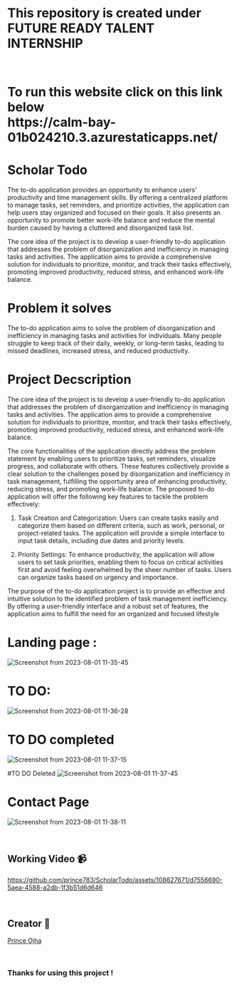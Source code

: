 # This repository is created under  FUTURE READY TALENT INTERNSHIP 
<br>
<h1>
To run this website  click on this link below <br>
https://calm-bay-01b024210.3.azurestaticapps.net/

</h1>

#  
# Scholar Todo
The to-do application provides an opportunity to enhance users' productivity and time management skills. By offering a centralized platform to manage tasks, set reminders, and prioritize activities, the application can help users stay organized and focused on their goals. It also presents an opportunity to promote better work-life balance and reduce the mental burden caused by having a cluttered and disorganized task list.

The core idea of the project is to develop a user-friendly to-do application that addresses the problem of disorganization and inefficiency in managing tasks and activities. The application aims to provide a comprehensive solution for individuals to prioritize, monitor, and track their tasks effectively, promoting improved productivity, reduced stress, and enhanced work-life balance.
# Problem it solves

The to-do application aims to solve the problem of disorganization and inefficiency in managing tasks and activities for individuals. Many people struggle to keep track of their daily, weekly, or long-term tasks, leading to missed deadlines, increased stress, and reduced productivity.

# Project Decscription


The core idea of the project is to develop a user-friendly to-do application that addresses the problem of disorganization and inefficiency in managing tasks and activities. The application aims to provide a comprehensive solution for individuals to prioritize, monitor, and track their tasks effectively, promoting improved productivity, reduced stress, and enhanced work-life balance.

The core functionalities of the application directly address the problem statement by enabling users to prioritize tasks, set reminders, visualize progress, and collaborate with others. These features collectively provide a clear solution to the challenges posed by disorganization and inefficiency in task management, fulfilling the opportunity area of enhancing productivity, reducing stress, and promoting work-life balance.
The proposed to-do application will offer the following key features to tackle the problem effectively:

1. Task Creation and Categorization: Users can create tasks easily and categorize them based on different criteria, such as work, personal, or project-related tasks. The application will provide a simple interface to input task details, including due dates and priority levels.

2. Priority Settings: To enhance productivity, the application will allow users to set task priorities, enabling them to focus on critical activities first and avoid feeling overwhelmed by the sheer number of tasks. Users can organize tasks based on urgency and importance.

The purpose of the to-do application project is to provide an effective and intuitive solution to the identified problem of task management inefficiency. By offering a user-friendly interface and a robust set of features, the application aims to fulfill the need for an organized and focused lifestyle



# Landing page : 

![Screenshot from 2023-08-01 11-35-45](https://github.com/prince783/ScholarTodo/assets/108627671/4f1d0ee7-0b45-46e3-8748-00d7a75c1c1a)



# TO DO:


![Screenshot from 2023-08-01 11-36-28](https://github.com/prince783/ScholarTodo/assets/108627671/64cf0409-6a10-4d3d-9785-b4204f8adba4)

# TO DO completed
![Screenshot from 2023-08-01 11-37-15](https://github.com/prince783/ScholarTodo/assets/108627671/7e415f21-97fb-4704-b59b-036379f35b40)

#TO DO Deleted
![Screenshot from 2023-08-01 11-37-45](https://github.com/prince783/ScholarTodo/assets/108627671/7e196da1-d33f-426a-9895-98084db544ec)


# Contact Page 
![Screenshot from 2023-08-01 11-38-11](https://github.com/prince783/ScholarTodo/assets/108627671/95df9446-b2f4-4e95-8053-22e2b3e7b2e8)



<br>


## **Working Video 📹**



https://github.com/prince783/ScholarTodo/assets/108627671/d7556690-5aea-4588-a2db-1f3b51d6d646



<br>

## **Creator 👦**

[Prince Ojha](https://github.com/prince783)

<br>

### Thanks for using this project !

